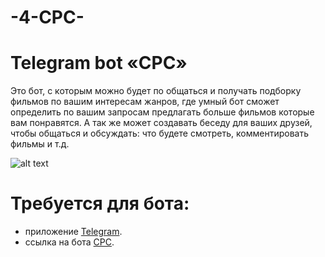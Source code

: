 # -4-CPC-
# Telegram bot «CPC» 
Это бот, с которым можно будет по общаться и получать подборку фильмов по вашим интересам жанров, где умный бот сможет определить по вашим запросам предлагать больше фильмов которые вам понравятся. А так же может создавать беседу для ваших друзей, чтобы общаться и обсуждать: что будете смотреть, комментировать фильмы и т.д.

![alt text](C:\Users\лучик\Pictures\Saved_Pictures\bot.jpg)
# Требуется для бота:
- приложение [Telegram](https://desktop.telegram.org).
- ссылка на бота [CPC](https://sun9-7.userapi.com/impg/xCg-YpaHLDSzwox0wqJ6Hwnm-S_1qnQxraiXZg/5UDW_7V0nNg.jpg?size=1233x1080&quality=96&sign=dbc0246d72f8b5e2fbb9f338af187c9c&type=album).
